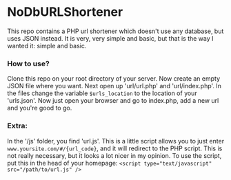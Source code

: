 # NoDbURLShortener
This repo contains a PHP url shortener which doesn't use any database, but uses JSON instead. It is very, very simple and basic, but that is the way I wanted it: simple and basic.

### How to use?
Clone this repo on your root directory of your server. Now create an empty JSON file where you want. Next open up 'url/url.php' and 'url/index.php'. In the files change the variable `$urls_location` to the location of your 'urls.json'. Now just open your browser and go to index.php, add a new url and you're good to go.

### Extra:
In the '/js' folder, you find 'url.js'. This is a little script allows you to just enter `www.yoursite.com/#/{url_code}`, and it will redirect to the PHP script. This is not really necessary, but it looks a lot nicer in my opinion.
To use the script, put this in the head of your homepage:
`<script type="text/javascript" src="/path/to/url.js" />`